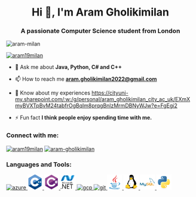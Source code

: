 <h1 align="center">Hi 👋, I'm Aram Gholikimilan</h1>
<h3 align="center">A passionate Computer Science student from London</h3>

<p align="left"> <img src="https://komarev.com/ghpvc/?username=aram-milan&label=Profile%20views&color=0e75b6&style=flat" alt="aram-milan" /> </p>

<p align="left"> <a href="https://twitter.com/aram19milan" target="blank"><img src="https://img.shields.io/twitter/follow/aram19milan?logo=twitter&style=for-the-badge" alt="aram19milan" /></a> </p>

- 💬 Ask me about **Java, Python, C# and C++**

- 📫 How to reach me **aram.gholikimilan2022@gmail.com**

- 📄 Know about my experiences https://cityuni-my.sharepoint.com/:w:/g/personal/aram_gholikimilan_city_ac_uk/EXmXmyBVXTpBvM24tabfrOgBqlm8prqgBnlzMrmDBNyWJw?e=FgEgi2

- ⚡ Fun fact **I think people enjoy spending time with me.**

<h3 align="left">Connect with me:</h3>
<p align="left">
<a href="https://twitter.com/aram19milan" target="blank"><img align="center" src="https://raw.githubusercontent.com/rahuldkjain/github-profile-readme-generator/master/src/images/icons/Social/twitter.svg" alt="aram19milan" height="30" width="40" /></a>
<a href="https://linkedin.com/in/aram-gholikimilan" target="blank"><img align="center" src="https://raw.githubusercontent.com/rahuldkjain/github-profile-readme-generator/master/src/images/icons/Social/linked-in-alt.svg" alt="aram-gholikimilan" height="30" width="40" /></a>
</p>

<h3 align="left">Languages and Tools:</h3>
<p align="left"> <a href="https://azure.microsoft.com/en-in/" target="_blank" rel="noreferrer"> <img src="https://www.vectorlogo.zone/logos/microsoft_azure/microsoft_azure-icon.svg" alt="azure" width="40" height="40"/> </a> <a href="https://www.w3schools.com/cpp/" target="_blank" rel="noreferrer"> <img src="https://raw.githubusercontent.com/devicons/devicon/master/icons/cplusplus/cplusplus-original.svg" alt="cplusplus" width="40" height="40"/> </a> <a href="https://www.w3schools.com/cs/" target="_blank" rel="noreferrer"> <img src="https://raw.githubusercontent.com/devicons/devicon/master/icons/csharp/csharp-original.svg" alt="csharp" width="40" height="40"/> </a> <a href="https://dotnet.microsoft.com/" target="_blank" rel="noreferrer"> <img src="https://raw.githubusercontent.com/devicons/devicon/master/icons/dot-net/dot-net-original-wordmark.svg" alt="dotnet" width="40" height="40"/> </a> <a href="https://cloud.google.com" target="_blank" rel="noreferrer"> <img src="https://www.vectorlogo.zone/logos/google_cloud/google_cloud-icon.svg" alt="gcp" width="40" height="40"/> </a> <a href="https://git-scm.com/" target="_blank" rel="noreferrer"> <img src="https://www.vectorlogo.zone/logos/git-scm/git-scm-icon.svg" alt="git" width="40" height="40"/> </a> <a href="https://www.java.com" target="_blank" rel="noreferrer"> <img src="https://raw.githubusercontent.com/devicons/devicon/master/icons/java/java-original.svg" alt="java" width="40" height="40"/> </a> <a href="https://www.linux.org/" target="_blank" rel="noreferrer"> <img src="https://raw.githubusercontent.com/devicons/devicon/master/icons/linux/linux-original.svg" alt="linux" width="40" height="40"/> </a> <a href="https://www.mysql.com/" target="_blank" rel="noreferrer"> <img src="https://raw.githubusercontent.com/devicons/devicon/master/icons/mysql/mysql-original-wordmark.svg" alt="mysql" width="40" height="40"/> </a> <a href="https://www.python.org" target="_blank" rel="noreferrer"> <img src="https://raw.githubusercontent.com/devicons/devicon/master/icons/python/python-original.svg" alt="python" width="40" height="40"/> </a> </p>

